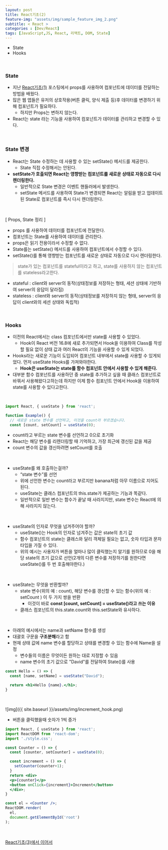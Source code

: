 ```yaml
---
layout: post
title: React기초(2)
feature-img: "assets/img/sample_feature_img_2.png"
subtitle: < React >
categories : [Dev/React]
tags: [JavaScript,JS, React, 리액트, DOM, State]
---
```


- State
- Hooks


<br>


###  State
- 지난 [React기초(1)](https://bokyeong-kim.github.io/dev/react/2021/03/24/react(1).html) 포스팅에서 props를 사용하여 컴포넌트에 데이터를 전달하는 방법을 배웠다.
- 많은 웹 앱들은 유저의 상호작용(버튼 클릭, 양식 제출 등)후 데이터를 변경하기 위해 컴포넌트가 필요하다.
    - 하지만 Props는 변하지 않는다.
- React는 state 라는 기능을 사용하여 컴포넌트가 데이터를 관리하고 변경할 수 있다.

<br>

### State 변경
- React는 State 수정하는 데 사용할 수 있는 setState() 메서드를 제공한다.
    - State 직접 수정해서는 안된다.
-  **setState가 호출되면 React는 영향받는 컴포넌트를 새로운 상태로 자동으로 다시 렌더링한다.**
    - 일반적으로 State 변경은 이벤트 핸들러에서 발생한다.
    - setState 메서드를 사용하여 State가 변경되면 React는 알림을 받고 업데이트 된 State로 컴포넌트를 즉시 다시 렌더링한다.


<br>


[ Props, State 정리 ]

- props 를 사용하여 데이터를 컴포넌트에 전달한다.
- 컴포넌트는 State를 사용하여 데이터를 관리한다.
- props은 읽기 전용이라서 수정할 수 없다.
- State를는 setState() 메서드를 사용하여 컴포넌트에서 수정할 수 있다.
- setState()를 통해 영향받는 컴포넌트를 새로운 상태로 자동으로 다시 렌더링한다.


> state가 있는 컴포넌트를 stateful이라고 하고, state를 사용하지 않는 컴포넌트를 stateless라고한다.

- stateful : client와 server의 동작(상태정보를 저장하는 형태, 세션 상태에 기반하여 server의 응답이 달라짐)
- stateless : client와 server의 동작(상태정보를 저장하지 않는 형태, server의 응답이 client와의 세션 상태와 독립적)


<br>

### Hooks
- 이전의 React에서는 class 컴포넌트에서만 state를 사용할 수 있었다.
    - Hook이 React 버전 16.8에 새로 추가되면서 Hook을 이용하여 Class를 작성할 필요 없이 상태 값과 여러 React의 기능을 사용할 수 있게 되었다.
- Hooks라는 새로운 기능이 도입되어 컴포넌트 내부에서 state를 사용할 수 있게되었다. 먼저 useState Hooks를 가져와야한다.
    - **Hook은 useState는 state를 함수 컴포넌트 안에서 사용할 수 있게 해준다.**
- 대부분 함수 컴포넌트를 사용하던 중 state를 추가하고 싶을 때 클래스 컴포넌트로 바꿔서 사용해왔다고하는데 하지만 이제 함수 컴포넌트 안에서 Hook을 이용하여 state를 사용할 수 있다고한다.

<br>

```jsx
import React, { useState } from 'react';

function Example() {
  // 새로운 state 변수를 선언하고, 이것을 count라 부르겠습니다.
  const [count, setCount] = useState(0);
```

- count라고 부르는 state 변수를 선언하고 0으로 초기화 
- React는 해당 변수를 리렌더링할 때 기억하고, 가장 최근에 갱신된 값을 제공
- count 변수의 값을 갱신하려면 setCount를 호출

<br>

- useState를 왜 호출하는걸까?
    - “state 변수”를 선언
    - 위에 선언한 변수는 count라고 부르지만 banana처럼 아무 이름으로 지어도 된다.
    - useState는 클래스 컴포넌트의 this.state가 제공하는 기능과 똑같다. 
    - 일반적으로 일반 변수는 함수가 끝날 때 사라지지만, state 변수는 React에 의해 사라지지 않는다.

<br>

- useState의 인자로 무엇을 넘겨주어야 할까? 
    - useState()는 Hook의 인자로 넘겨주는 값은 state의 초기 값
    - 함수 컴포넌트의 state는 클래스와 달리 객체일 필요는 없고, 숫자 타입과 문자 타입을 가질 수 있다.
    - 위의 예시는 사용자가 버튼을 얼마나 많이 클릭했는지 알기를 원하므로 0을 해당 state의 초기 값으로 선언(2개의 다른 변수를 저장하기를 원한다면 useState()를 두 번 호출해야한다.)

<br>

- useState는 무엇을 반환할까? 
    - state 변수(위의 예 : count), 해당 변수를 갱신할 수 있는 함수(위의 예 : setCount ) 이 두 가지 쌍을 반환
        - 이것이 바로 **const [count, setCount] = useState()라고 쓰는 이유** 
    - 클래스 컴포넌트의 this.state.count와 this.setState와 유사하다. 

<br>

- 아래의 예시에서는 name과 setName 함수를 생성
- 대괄호 구문을 **구조분해**라고 함 
- 현재 상태 값에 name 변수를 할당하고 상태를 변경할 수 있는 함수에 Name을 설정
    - 변수들의 이름은 무엇이든 원하는 대로 지정할 수 있음
    - name 변수의 초기 값으로 "David"를 전달하여 State()를 사용

    
```jsx
const Hello = () => {
  const [name, setName] = useState("David");

  return <h1>Hello {name}.</h1>;
}
```

<br>

![img]({{ site.baseurl }}/assets/img/increment_hook.png)

- 버튼을 클릭했을때 숫자가 1씩 증가

```jsx
import React, { useState } from 'react';
import ReactDOM from 'react-dom';
import './style.css';

const Counter = () => {
  const [counter, setCounter] = useState(0);

  const increment = () => {
    setCounter(counter+1);
  }
  return <div>
  <p>{counter}</p>
  <button onClick={increment}>Increment</button>
  </div>;
}

const el = <Counter />; 
ReactDOM.render(
  el, 
  document.getElementById('root')
);
```

<br>

[React기초(3)에서 이어서](https://bokyeong-kim.github.io/dev/react/2021/03/30/react(3).html)